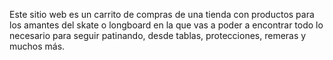Este sitio web es un carrito de compras de una tienda con productos para los amantes del skate o longboard en la que vas a poder a encontrar todo lo necesario para seguir patinando, desde tablas, protecciones, remeras y muchos más.